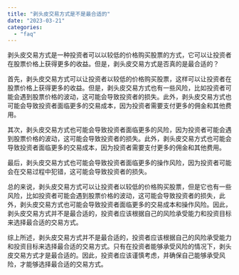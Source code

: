 ```yaml
---
title: "剥头皮交易方式是不是最合适的"
date: "2023-03-21"
categories: 
  - "faq"
---
```


剥头皮交易方式是一种投资者可以以较低的价格购买股票的方式，它可以让投资者在股票价格上获得更多的收益。但是，剥头皮交易方式是否真的是最合适的？

首先，剥头皮交易方式可以让投资者以较低的价格购买股票，这样可以让投资者在股票价格上获得更多的收益。但是，剥头皮交易方式也有一些风险，比如投资者可能会遇到股票价格的波动，这可能会导致投资者的损失。此外，剥头皮交易方式也可能会导致投资者面临更多的交易成本，因为投资者需要支付更多的佣金和其他费用。

其次，剥头皮交易方式也可能会导致投资者面临更多的风险，因为投资者可能会遇到股票价格的波动，这可能会导致投资者的损失。此外，剥头皮交易方式也可能会导致投资者面临更多的交易成本，因为投资者需要支付更多的佣金和其他费用。

最后，剥头皮交易方式也可能会导致投资者面临更多的操作风险，因为投资者可能会在交易过程中犯错，这可能会导致投资者的损失。

总的来说，剥头皮交易方式可以让投资者以较低的价格购买股票，但是它也有一些风险，比如投资者可能会遇到股票价格的波动，这可能会导致投资者的损失，此外，剥头皮交易方式也可能会导致投资者面临更多的交易成本和操作风险。因此，剥头皮交易方式并不是最合适的，投资者应该根据自己的风险承受能力和投资目标来选择最合适的交易方式。

综上所述，剥头皮交易方式并不是最合适的，投资者应该根据自己的风险承受能力和投资目标来选择最合适的交易方式。只有在投资者能够承受风险的情况下，剥头皮交易方式才是最合适的。因此，投资者应该谨慎考虑，并确保自己能够承受风险，才能够选择最合适的交易方式。
